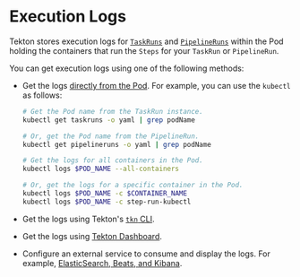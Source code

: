 <!--
---
linkTitle: "Logs"
weight: 303
---
-->

# Execution Logs

Tekton stores execution logs for [`TaskRuns`](taskruns.md) and [`PipelineRuns`](pipelineruns.md) within
the Pod holding the containers that run the `Steps` for your `TaskRun` or `PipelineRun`.

You can get execution logs using one of the following methods:

- Get the logs [directly from the Pod](https://kubernetes.io/docs/reference/kubectl/cheatsheet/#interacting-with-running-pods).
  For example, you can use the `kubectl` as follows:

  ```bash
  # Get the Pod name from the TaskRun instance.
  kubectl get taskruns -o yaml | grep podName

  # Or, get the Pod name from the PipelineRun.
  kubectl get pipelineruns -o yaml | grep podName

  # Get the logs for all containers in the Pod.
  kubectl logs $POD_NAME --all-containers

  # Or, get the logs for a specific container in the Pod.
  kubectl logs $POD_NAME -c $CONTAINER_NAME
  kubectl logs $POD_NAME -c step-run-kubectl
  ```

- Get the logs using Tekton's [`tkn` CLI](https://github.com/tektoncd/cli).

- Get the logs using [Tekton Dashboard](https://github.com/tektoncd/dashboard).

- Configure an external service to consume and display the logs. For example, [ElasticSearch, Beats, and Kibana](https://github.com/mgreau/tekton-pipelines-elastic-tutorials).
